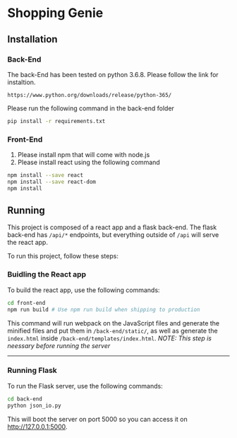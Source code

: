 # Shopping Genie

## Installation

### Back-End
The back-End has been tested on python 3.6.8. Please follow the link for instaltion.
```
https://www.python.org/downloads/release/python-365/
```

Please run the following command in the back-end folder
```sh
pip install -r requirements.txt
```

### Front-End
1. Please install npm that will come with node.js
2. Please install react using the following command
```sh
npm install --save react
npm install --save react-dom
npm install
```

## Running

This project is composed of a react app and a flask back-end. The flask back-end has `/api/*` endpoints, but everything outside of `/api` will serve the react app.

To run this project, follow these steps:

### Buidling the React app

To build the react app, use the following commands:

```sh
cd front-end
npm run build # Use npm run build when shipping to production
```

This command will run webpack on the JavaScript files and generate the minified files and put them in `/back-end/static/`, as well as generate the `index.html` inside `/back-end/templates/index.html`.
*NOTE: This step is neessary before running the server*

---

### Running Flask

To run the Flask server, use the following commands:

```sh
cd back-end
python json_io.py
```

This will boot the server on port 5000 so you can access it on http://127.0.0.1:5000.
